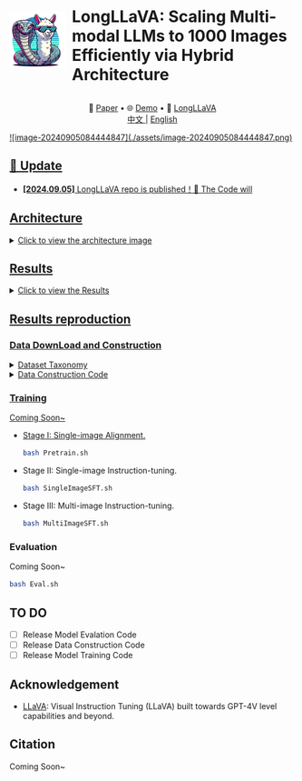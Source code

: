 <div style="display: flex; align-items: center;">
    <img src="./assets/logo.png" alt="logo" style="width: 100px; height: auto; margin-right: 10px;">
    <h1>LongLLaVA: Scaling Multi-modal LLMs to 1000 Images Efficiently via Hybrid Architecture</h1>
</div>

<p align="center">
   📃 <a href="" target="_blank">Paper</a> • 🌐 <a href="" target="_blank">Demo</a> • 🤗 <a href="https://huggingface.co/FreedomIntelligence/LongLLaVA" target="_blank">LongLLaVA</a> 
   <br>  <a href=""> 中文 </a> | <a href=""> English
</p>
![image-20240905084444847](./assets/image-20240905084444847.png) 

## 🌈 Update

* **[2024.09.05]** LongLLaVA repo is published！🎉 The Code will

## Architecture

<details>
  <summary>Click to view the architecture image</summary>

  ![Architecture Image](./assets/image-20240905085400057.png)

</details>


## Results

<details>
  <summary>Click to view the Results</summary>
  ![Main Results](./assets/image-20240905085742438.png) 
  ![Diagnostic Results](./assets/image-20240905085845606.png)
  ![Video-NIAH](./assets/image-20240905090001712.png)
</details>



## Results reproduction

### Data DownLoad and Construction

<details>
  <summary>Dataset Taxonomy</summary>
  ![Dataset](readme.assets/image-20240905090236330.png) 
</details>

<details>
  <summary>Data Construction Code</summary>
  Coming Soon~
</details>

### Training

Coming Soon~

- Stage I: Single-image Alignment.
  ```bash
  bash Pretrain.sh
  ```
- Stage II: Single-image Instruction-tuning.
  ```bash
  bash SingleImageSFT.sh
  ```
- Stage III: Multi-image Instruction-tuning. 
  ```bash
  bash MultiImageSFT.sh
  ```

### Evaluation

Coming Soon~

```bash
bash Eval.sh
```

## TO DO

- [ ] Release Model Evalation Code
- [ ] Release Data Construction Code
- [ ] Release Model Training Code

## Acknowledgement

- [LLaVA](https://github.com/haotian-liu/LLaVA): Visual Instruction Tuning (LLaVA) built towards GPT-4V level capabilities and beyond.

## Citation

Coming Soon~


```



```
